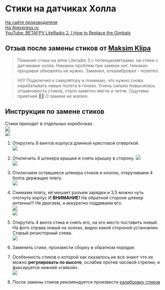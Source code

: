 # Стики на датчиках Холла
[На сайте производителя](https://betafpv.com/products/literadio-transmitter-nano-gimbal-for-literadio-3-and-2-se?variant=39660701581446)  
[На Aliexpress.ru](https://aliexpress.ru/item/1005003887984537.html?sku_id=12000029019645305)  
[YouTube: BETAFPV LiteRadio 2. I How to Replace the Gimbals](https://www.youtube.com/watch?v=JtDGNqkaiJ8)  

## Отзыв после замены стиков от [Maksim Klipa](https://t.me/petrokeyfpv/130633)
> Поменял стики на аппе Literadio 3 с потенциометрами, на стики с датчиками холла. 
Никаких проблем при замене нет. Никаких прошивок обновлять не нужно. 
Заменил, откалибровал - полетел. 

> НО! Подключил к симулятору и понимаю, что нужно снова нарабатывать навык полета в гонках. 
Очень сильно повысилась отзывчивость стиков, стало заметно мягче и четче. Ощутимо приятней 👍🏻 О замене не жалею.

## Инструкция по замене стиков
Стики приходят в отдельных коробочках.  
![](LR3_Repl_01.jpg)  
![](LR3_Repl_02.jpg)  

1.	Открутить 8 винтов корпуса длинной крестовой отверткой.  
![](LR3_Repl_03.jpg)  

2.	Отключить 4 штекера крышки и снять крышку в сторону.
![](LR3_Repl_04.jpg)  
![](LR3_Repl_05.jpg)  

3.	Отключаем оставшиеся штекера стиков и кнопок, откручиваем 4 болта держащие плату.  
![](LR3_Repl_06.jpg)  

4.	Снимаем плату, ей мешает разъем зарядки и 3,5 можно чуть отогнуть корпус
И **ВНИМАНИЕ!** На обратной стороне штекер антенны!!! Не дергаем, а аккуратно поддеваем его.  
![](LR3_Repl_07.jpg)  
![](LR3_Repl_08.jpg)  

5.	Открутить 4 винта стика и снять его, на его место поставить новый. На фото справа новый на холлах, видно какой стороной установлен.
 Старый резисторный слева.  
![](LR3_Repl_09.jpg)  

6.	Заменить стики, произвести сборку в обратном порядке.  

7.	Особенность стиков о которой как оказалось не все знают что их можно **регулировать по высоте**, ослабив против часовой стрелки, и фиксируется нижней «гайкой».  
![](LR3_Repl_10.jpg)  

8. После замены стиков рекомендуется произвести [калибровку стиков](15_Kalibrovka_stikov.md)


